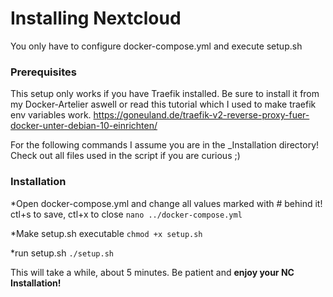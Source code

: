 # Installing Nextcloud

You only have to configure docker-compose.yml and execute setup.sh

### Prerequisites

This setup only works if you have Traefik installed.
Be sure to install it from my Docker-Artelier aswell or read this tutorial which I used to make traefik env variables work.
https://goneuland.de/traefik-v2-reverse-proxy-fuer-docker-unter-debian-10-einrichten/

For the following commands I assume you are in the _Installation directory!
Check out all files used in the script if you are curious ;)

### Installation

*Open docker-compose.yml and change all values marked with # behind it! ctl+s to save, ctl+x to close
`nano ../docker-compose.yml`

*Make setup.sh executable
`chmod +x setup.sh`

*run setup.sh
`./setup.sh`

This will take a while, about 5 minutes.
Be patient and **enjoy your NC Installation!**
